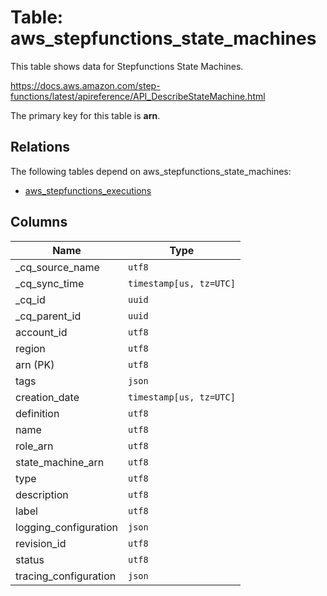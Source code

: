 # Table: aws_stepfunctions_state_machines

This table shows data for Stepfunctions State Machines.

https://docs.aws.amazon.com/step-functions/latest/apireference/API_DescribeStateMachine.html

The primary key for this table is **arn**.

## Relations

The following tables depend on aws_stepfunctions_state_machines:
  - [aws_stepfunctions_executions](aws_stepfunctions_executions)

## Columns

| Name          | Type          |
| ------------- | ------------- |
|_cq_source_name|`utf8`|
|_cq_sync_time|`timestamp[us, tz=UTC]`|
|_cq_id|`uuid`|
|_cq_parent_id|`uuid`|
|account_id|`utf8`|
|region|`utf8`|
|arn (PK)|`utf8`|
|tags|`json`|
|creation_date|`timestamp[us, tz=UTC]`|
|definition|`utf8`|
|name|`utf8`|
|role_arn|`utf8`|
|state_machine_arn|`utf8`|
|type|`utf8`|
|description|`utf8`|
|label|`utf8`|
|logging_configuration|`json`|
|revision_id|`utf8`|
|status|`utf8`|
|tracing_configuration|`json`|